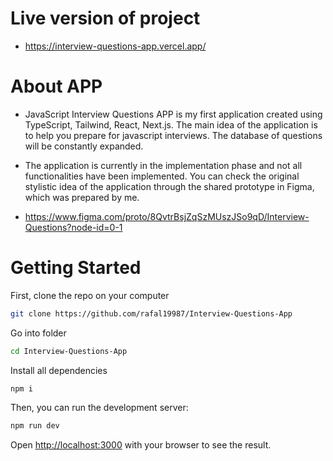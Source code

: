 # Live version of project

- https://interview-questions-app.vercel.app/

# About APP

- JavaScript Interview Questions APP is my first application created using TypeScript, Tailwind, React, Next.js. The main idea of the application is to help you prepare for javascript interviews. The database of questions will be constantly expanded.

- The application is currently in the implementation phase and not all functionalities have been implemented. You can check the original stylistic idea of the application through the shared prototype in Figma, which was prepared by me.

- https://www.figma.com/proto/8QvtrBsjZqSzMUszJSo9qD/Interview-Questions?node-id=0-1

# Getting Started

First, clone the repo on your computer

```bash
git clone https://github.com/rafal19987/Interview-Questions-App
```

Go into folder

```bash
cd Interview-Questions-App
```

Install all dependencies

```bash
npm i
```

Then, you can run the development server:

```bash
npm run dev
```

Open [http://localhost:3000](http://localhost:3000) with your browser to see the result.
